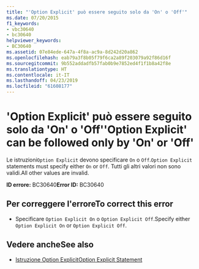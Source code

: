```yaml
---
title: "'Option Explicit' può essere seguito solo da 'On' o 'Off'"
ms.date: 07/20/2015
f1_keywords:
- vbc30640
- bc30640
helpviewer_keywords:
- BC30640
ms.assetid: 07e84ede-647a-4f8a-ac9a-8d242d20a862
ms.openlocfilehash: eab79a3f8b05f79f6ca2a89f203079a92f86d16f
ms.sourcegitcommit: 9b552addadfb57fab0b9e7852ed4f1f1b8a42f8e
ms.translationtype: HT
ms.contentlocale: it-IT
ms.lasthandoff: 04/23/2019
ms.locfileid: "61608177"
---
```

# <a name="option-explicit-can-be-followed-only-by-on-or-off"></a><span data-ttu-id="9b49d-102">'Option Explicit' può essere seguito solo da 'On' o 'Off'</span><span class="sxs-lookup"><span data-stu-id="9b49d-102">'Option Explicit' can be followed only by 'On' or 'Off'</span></span>
<span data-ttu-id="9b49d-103">Le istruzioni`Option Explicit` devono specificare `On` o `Off`.</span><span class="sxs-lookup"><span data-stu-id="9b49d-103">`Option Explicit` statements must specify either `On` or `Off`.</span></span> <span data-ttu-id="9b49d-104">Tutti gli altri valori non sono validi.</span><span class="sxs-lookup"><span data-stu-id="9b49d-104">All other values are invalid.</span></span>  
  
 <span data-ttu-id="9b49d-105">**ID errore:** BC30640</span><span class="sxs-lookup"><span data-stu-id="9b49d-105">**Error ID:** BC30640</span></span>  
  
## <a name="to-correct-this-error"></a><span data-ttu-id="9b49d-106">Per correggere l'errore</span><span class="sxs-lookup"><span data-stu-id="9b49d-106">To correct this error</span></span>  
  
- <span data-ttu-id="9b49d-107">Specificare `Option Explicit On` o `Option Explicit Off`.</span><span class="sxs-lookup"><span data-stu-id="9b49d-107">Specify either `Option Explicit On` or `Option Explicit Off`.</span></span>  
  
## <a name="see-also"></a><span data-ttu-id="9b49d-108">Vedere anche</span><span class="sxs-lookup"><span data-stu-id="9b49d-108">See also</span></span>

- [<span data-ttu-id="9b49d-109">Istruzione Option Explicit</span><span class="sxs-lookup"><span data-stu-id="9b49d-109">Option Explicit Statement</span></span>](../../visual-basic/language-reference/statements/option-explicit-statement.md)
